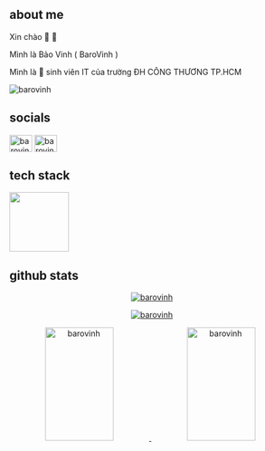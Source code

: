 ## about me

<p>Xin chào 👋 👋</p>
<p>Mình là Bảo Vinh ( BaroVinh ) </p>
<p>Mình là 🙉 sinh viên IT của trường ĐH CÔNG THƯƠNG TP.HCM</p>
<p align="left"> <img src="https://komarev.com/ghpvc/?username=barovinh&label=Profile%20views&color=0e75b6&style=flat" alt="barovinh" /> </p>

## socials

<p align="left">
<a href="https://fb.com/barovinh" target="blank"><img align="center" src="https://raw.githubusercontent.com/rahuldkjain/github-profile-readme-generator/master/src/images/icons/Social/facebook.svg" alt="barovinh" height="30" width="40" /></a>
<a href="https://instagram.com/barovinh" target="blank"><img align="center" src="https://raw.githubusercontent.com/rahuldkjain/github-profile-readme-generator/master/src/images/icons/Social/instagram.svg" alt="barovinh" height="30" width="40" /></a>
</p>

## tech stack

<p align="left">
  <img src="https://skillicons.dev/icons?i=c,cs,dotnet,py,java,cpp,php,js,html,css,laravel,firebase,sqlite,mysql,jquery,bootstrap,figma,git,vscode,androidstudio,eclipse" height="105px">
</p>

## github stats

<p align="center">
  <a href="https://github.com/barovinh">
    <img src="https://github-readme-streak-stats.herokuapp.com/?user=barovinh&theme=radical&hide_border=true" alt="barovinh"/>
  </a>
</p>
<p align="center">
  <a href="https://github.com/barovinh">
    <img src="http://github-profile-summary-cards.vercel.app/api/cards/profile-details?username=barovinh&theme=radical&" alt="barovinh"/>
  </a>
</p>
<div width="100%" align="center" style="display:inline">
  <a href="https://github.com/barovinh">
    <img alt="barovinh" src="https://denvercoder1-github-readme-stats.vercel.app/api?username=barovinh&show_icons=true&count_private=true&theme=radical&hide_border=true" width="49%" height="200px"/>
  </a>
  <a href="https://github.com/barovinh">
    <img alt="barovinh" src="https://denvercoder1-github-readme-stats.vercel.app/api/top-langs/?username=barovinh&langs_count=8&layout=compact&theme=radical&hide_border=true" width="49%" height="200px"/>
  </a>
</div>
<br/>
